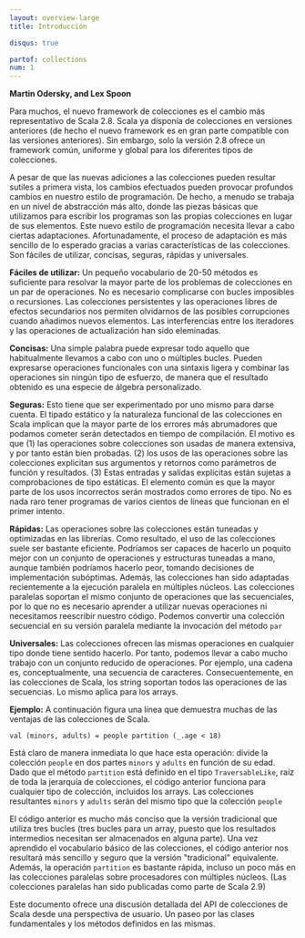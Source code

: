 ```yaml
---
layout: overview-large
title: Introducción

disqus: true

partof: collections
num: 1
---
```


**Martin Odersky, and Lex Spoon**
  
Para muchos, el nuevo framework de colecciones es el cambio más representativo de Scala 2.8.
Scala ya disponía de colecciones en versiones anteriores (de hecho el nuevo framework es en gran parte
compatible con las versiones anteriores). Sin embargo, solo la versión 2.8 ofrece un framework común, 
uniforme y global para los diferentes tipos de colecciones.

A pesar de que las nuevas adiciones a las colecciones pueden resultar sutiles a primera vista,
los cambios efectuados pueden provocar profundos cambios en nuestro estilo de programación. De hecho,
a menudo se trabaja en un nivel de abstracción más alto, donde las piezas básicas que utilizamos
para escribir los programas son las propias colecciones en lugar de sus elementos. Este nuevo estilo
de programación necesita llevar a cabo ciertas adaptaciones. Afortunadamente, el proceso de adaptación
es más sencillo de lo esperado gracias a varias características de las colecciones. Son fáciles de utilizar,
concisas, seguras, rápidas y universales.


**Fáciles de utilizar:** Un pequeño vocabulario de 20-50 métodos es suficiente para 
resolvar la mayor parte de los problemas de colecciones en un par de operaciones. No
es necesario complicarse con bucles imposibles o recursiones. Las colecciones persistentes
y las operaciones libres de efectos secundarios nos permiten olvidarnos de las posibles
corrupciones cuando añadimos nuevos elementos. Las interferencias entre los iteradores y las operaciones 
de actualización han sido eleminadas.

**Concisas:** Una simple palabra puede expresar todo aquello que habitualmente llevamos a cabo con
uno o múltiples bucles. Pueden expresarse operaciones funcionales con una sintaxis ligera y combinar
las operaciones sin ningún tipo de esfuerzo, de manera que el resultado obtenido es una especie de
álgebra personalizado.

**Seguras:** Esto tiene que ser experimentado por uno mismo para darse cuenta. El tipado estático
y la naturaleza funcional de las colecciones en Scala implican que la mayor parte de los errores más
abrumadores que podamos cometer serán detectados en tiempo de compilación. El motivo es que (1) las
operaciones sobre colecciones son usadas de manera extensiva, y por tanto están bien probadas. (2) los
usos de las operaciones sobre las colecciones explicitan sus argumentos y retornos como parámetros de función
y resultados. (3) Estas entradas y salidas explícitas están sujetas a comprobaciones de tipo estáticas.
El elemento común es que la mayor parte de los usos incorrectos serán mostrados como errores de tipo. No es
nada raro tener programas de varios cientos de líneas que funcionan en el primer intento.

**Rápidas:** Las operaciones sobre las colecciones están tuneadas y optimizadas en las librerías. Como resultado,
el uso de las colecciones suele ser bastante eficiente. Podríamos ser capaces de hacerlo un poquito mejor con un conjunto
de operaciones y estructuras tuneadas a mano, aunque también podríamos hacerlo peor, tomando decisiones de implementación
subóptimas. Además, las colecciones han sido adaptadas recientemente a la ejecución paralela en múltiples núcleos.
Las colecciones paralelas soportan el mismo conjunto de operaciones que las secuenciales, por lo que no es necesario
aprender a utilizar nuevas operaciones ni necesitamos reescribir nuestro código. Podemos convertir una colección
secuencial en su versión paralela mediante la invocación del método `par`

**Universales:** Las colecciones ofrecen las mismas operaciones en cualquier tipo donde tiene sentido hacerlo. Por tanto, 
podemos llevar a cabo mucho trabajo con un conjunto reducido de operaciones. Por ejemplo, una cadena es, conceptualmente,
una secuencia de caracteres. Consecuentemente, en las colecciones de Scala, los string soportan todos las operaciones de las
secuencias. Lo mismo aplica para los arrays.

**Ejemplo:** A continuación figura una línea que demuestra muchas de las ventajas de las colecciones de Scala.

    val (minors, adults) = people partition (_.age < 18)

Está claro de manera inmediata lo que hace esta operación: divide la colección `people` en dos partes
`minors` y `adults` en función de su edad. Dado que el método `partition` está definido en el tipo `TraversableLike`,
raíz de toda la jerarquía de colecciones, el código anterior funciona para cualquier tipo de colección, incluidos
los arrays. Las colecciones resultantes `minors` y `adults` serán del mismo tipo que la colección `people`

El código anterior es mucho más conciso que la versión tradicional que utiliza tres bucles (tres bucles para un array, puesto que los resultados intermedios necesitan ser almacenados en alguna parte). Una vez aprendido el vocabulario básico de las colecciones, el código anterior nos resultará más sencillo y seguro que la versión "tradicional" equivalente. Además, la operación `partition` es bastante rápida, incluso un poco más en las colecciones paralelas sobre procesadores con múltiples núcleos. (Las colecciones paralelas han sido publicadas como parte de Scala 2.9) 

Este documento ofrece una discusión detallada del API de colecciones de Scala desde una perspectiva de usuario. Un paseo
por las clases fundamentales y los métodos definidos en las mismas.